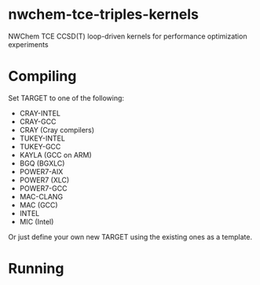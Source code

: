 nwchem-tce-triples-kernels
==========================

NWChem TCE CCSD(T) loop-driven kernels for performance optimization experiments

# Compiling

Set TARGET to one of the following:

* CRAY-INTEL
* CRAY-GCC
* CRAY (Cray compilers)
* TUKEY-INTEL
* TUKEY-GCC
* KAYLA (GCC on ARM)
* BGQ (BGXLC)
* POWER7-AIX
* POWER7 (XLC)
* POWER7-GCC
* MAC-CLANG
* MAC (GCC)
* INTEL
* MIC (Intel)

Or just define your own new TARGET using the existing ones as a template.

# Running


